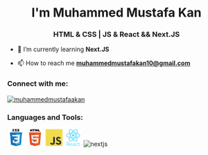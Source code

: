 <h1 align="center">I'm Muhammed Mustafa Kan</h1>
<h3 align="center">HTML & CSS | JS & React && Next.JS</h3>

- 🌱 I’m currently learning **Next.JS**

- 📫 How to reach me **muhammedmustafakan10@gmail.com**

<h3 align="left">Connect with me:</h3>
<p align="left">
<a href="https://instagram.com/muhammedmustafaakan" target="blank"><img align="center" src="https://raw.githubusercontent.com/rahuldkjain/github-profile-readme-generator/master/src/images/icons/Social/instagram.svg" alt="muhammedmustafaakan" height="30" width="40" /></a>
</p>

<h3 align="left">Languages and Tools:</h3>
<p align="left">  <img src="https://raw.githubusercontent.com/devicons/devicon/master/icons/css3/css3-original-wordmark.svg" alt="css3" width="40" height="40"/> <img src="https://raw.githubusercontent.com/devicons/devicon/master/icons/html5/html5-original-wordmark.svg" alt="html5" width="40" height="40"/> <img src="https://raw.githubusercontent.com/devicons/devicon/master/icons/javascript/javascript-original.svg" alt="javascript" width="40" height="40"/> <img src="https://raw.githubusercontent.com/devicons/devicon/master/icons/react/react-original-wordmark.svg" alt="react" width="40" height="40"/> 
<img src="https://cdn.worldvectorlogo.com/logos/nextjs-2.svg" alt="nextjs" width="40" height="40"/>
</p>


